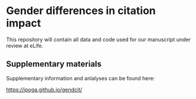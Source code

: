 # Gender differences in citation impact

This repository will contain all data and code used for our manuscript under review at eLife.

## Supplementary materials

Supplementary information and anlalyses can be found here:

https://ipoga.github.io/gendcit/